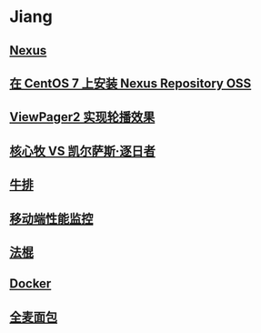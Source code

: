 # Jiang
## [Nexus](nexus.md)
## [在 CentOS 7 上安装 Nexus Repository OSS](nexus_centos.md)
## [ViewPager2 实现轮播效果](banner.md)
## [核心牧 VS 凯尔萨斯·逐日者](hs.md)
## [牛排](beefsteak.md)
## [移动端性能监控](performance.md)
## [法棍](baguette.md)
## [Docker](docker.md)
## [全麦面包](whole_wheat_bread.md)
